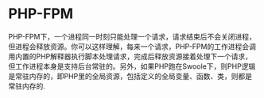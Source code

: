 # PHP-FPM

PHP-FPM下，一个进程同一时刻只能处理一个请求，请求结束后不会关闭进程，但进程会释放资源。你可以这样理解，每来一个请求，PHP-FPM的工作进程会调用内置的PHP解释器执行脚本处理请求，完成后释放资源接着处理下一个请求，但工作进程本身是支持后台常驻的。另外，如果PHP跑在Swoole下，则PHP逻辑是常驻内存的，即PHP里的全局资源，包括定义的全局变量、函数、类，则都是常驻内存的.

